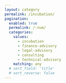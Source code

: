 ```yaml
---
layout: category
permalink: /incubation/
pagination: 
  enabled: true
  permalink: /:num/
  categories:
    values:
      - incubation
      - finance-advisory
      - legal-advisory
      - consulting
      - technical-advisory
    matching: any
  # sort_field: 'title'
  # sort_reverse: false
---
```


